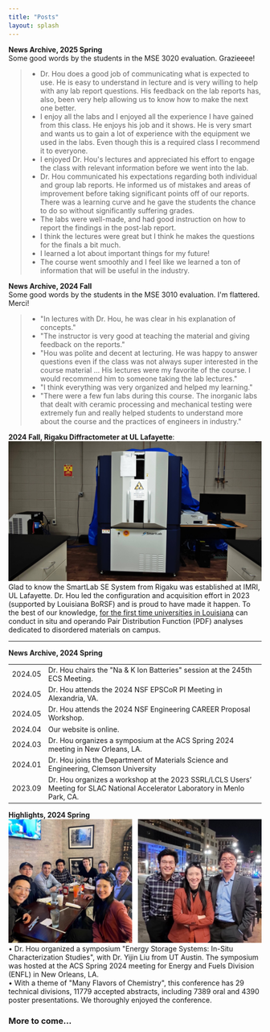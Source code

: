 ```yaml
---
title: "Posts"
layout: splash
---
```

<!-- &bull;&nbsp;text<br> -->
<strong>News Archive, 2025 Spring</strong><br>
Some good words by the students in the MSE 3020 evaluation. Grazieeee!<br>
<blockquote>
  <ul>
    <li>Dr. Hou does a good job of communicating what is expected to use. He is easy to understand in lecture and is very willing to help with any lab report questions. His feedback on the lab reports has, also, been very help allowing us to know how to make the next one better.</li>
    <li>I enjoy all the labs and I enjoyed all the experience I have gained from this class. He enjoys his job and it shows. He is very smart and wants us to gain a lot of experience with the equipment we used in the labs. Even though this is a required class I recommend it to everyone.</li>
    <li>I enjoyed Dr. Hou's lectures and appreciated his effort to engage the class with relevant information before we went into the lab.</li>
    <li>Dr. Hou communicated his expectations regarding both individual and group lab reports. He informed us of mistakes and areas of improvement before taking significant points off of our reports. There was a learning curve and he gave the students the chance to do so without significantly suffering grades.</li>
    <li>The labs were well-made, and had good instruction on how to report the findings in the post-lab report.</li>
    <li>I think the lectures were great but I think he makes the questions for the finals a bit much. </li>
    <li>I learned a lot about important things for my future!</li>
    <li>The course went smoothly and I feel like we learned a ton of information that will be useful in the industry.</li>
  </ul>
</blockquote>

<strong>News Archive, 2024 Fall</strong><br>
Some good words by the students in the MSE 3010 evaluation. I'm flattered. Merci!<br>
<blockquote>
  <ul>
    <li>"In lectures with Dr. Hou, he was clear in his explanation of concepts."</li>
    <li>"The instructor is very good at teaching the material and giving feedback on the reports."</li>
    <li>"Hou was polite and decent at lecturing. He was happy to answer questions even if the class was not always super interested in the course material ... His lectures were my favorite of the course. I would recommend him to someone taking the lab lectures."</li>
    <li>"I think everything was very organized and helped my learning."</li>
    <li>"There were a few fun labs during this course. The inorganic labs that dealt with ceramic processing and mechanical testing were extremely fun and really helped students to understand more about the course and the practices of engineers in industry."</li>
  </ul>
</blockquote>
<b>2024 Fall, Rigaku Diffractometer at UL Lafayette</b>:<br>
<img alt="Rigaku_XRD" src="/assets/images/202412_Rigaku_XRD.jpg" width=720px><br>
Glad to know the SmartLab SE System from Rigaku was established at IMRI, UL Lafayette. Dr. Hou led the configuration and acquisition effort in 2023 (supported by Louisiana BoRSF) and is proud to have made it happen. To the best of our knowledge, <u>for the first time universities in Louisiana</u> can conduct in situ and operando Pair Distribution Function (PDF) analyses dedicated to disordered materials on campus.<br>

<hr>
<strong>News Archive, 2024 Spring</strong>
<table><tbody>  
  <tr><td>2024.05</td><td>Dr. Hou chairs the "Na & K Ion Batteries" session at the 245th ECS Meeting.</td></tr>
  <tr><td>2024.05</td><td>Dr. Hou attends the 2024 NSF EPSCoR PI Meeting in Alexandria, VA.</td></tr>
  <tr><td>2024.05</td><td>Dr. Hou attends the 2024 NSF Engineering CAREER Proposal Workshop.</td></tr>
  <tr><td>2024.04</td><td>Our website is online.</td></tr>
  <tr><td>2024.03</td><td>Dr. Hou organizes a symposium at the ACS Spring 2024 meeting in New Orleans, LA.</td></tr>
  <tr><td>2024.01</td><td>Dr. Hou joins the Department of Materials Science and Engineering, Clemson University</td></tr>
  <tr><td>2023.09</td><td>Dr. Hou organizes a workshop at the 2023 SSRL/LCLS Users’ Meeting for SLAC National Accelerator Laboratory in Menlo Park, CA.</td></tr>
</tbody></table>

<strong>Highlights, 2024 Spring</strong><br>
<img alt="ACS_Spring" src="/assets/images/202404_ACS_Spring.jpg" width=720px><br>
&bull;&nbsp;Dr. Hou organized a symposium "Energy Storage Systems: In-Situ Characterization Studies", with Dr. Yijin Liu from UT Austin. The symposium was hosted at the ACS Spring 2024 meeting for Energy and Fuels Division (ENFL) in New Orleans, LA.<br>
&bull;&nbsp;With a theme of "Many Flavors of Chemistry", this conference has 29 technical divisions, 11779 accepted abstracts, including 7389 oral and 4390 poster presentations. We thoroughly enjoyed the conference.<br>

<h3>More to come…</h3>